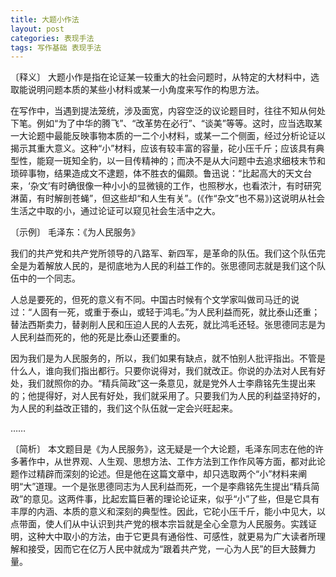```yaml
---
title: 大题小作法
layout: post
categories: 表现手法
tags: 写作基础 表现手法
---
```


〔释义〕 大题小作是指在论证某一较重大的社会问题时，从特定的大材料中，选取能说明问题本质的某些小材料或某一小角度来写作的构思方法。

在写作中，当遇到提法笼统，涉及面宽，内容空泛的议论题目时，往往不知从何处下笔。例如“为了中华的腾飞”、“改革势在必行”、“谈美”等等。这时，应当选取某一大论题中最能反映事物本质的一二个小材料，或某一二个侧面，经过分析论证以揭示其重大意义。这种“小”材料，应该有较丰富的容量，砣小压千斤；应该具有典型性，能窥一斑知全豹，以一目传精神的；而决不是从大问题中去追求细枝末节和琐碎事物，结果造成文不逮题，体不胜衣的偏颇。鲁迅说：“比起高大的天文台来，‘杂文’有时确很像一种小小的显微镜的工作，也照秽水，也看浓汁，有时研究淋菌，有时解剖苍蝇”，但这些却“和人生有关”。(《作“杂文”也不易》)这说明从社会生活之中取的小，通过论证可以窥见社会生活中之大。

〔示例〕 毛泽东：《为人民服务》

我们的共产党和共产党所领导的八路军、新四军，是革命的队伍。我们这个队伍完全是为着解放人民的，是彻底地为人民的利益工作的。张思德同志就是我们这个队伍中的一个同志。

人总是要死的，但死的意义有不同。中国古时候有个文学家叫做司马迁的说过：“人固有一死，或重于泰山，或轻于鸿毛。”为人民利益而死，就比泰山还重；替法西斯卖力，替剥削人民和压迫人民的人去死，就比鸿毛还轻。张思德同志是为人民利益而死的，他的死是比泰山还要重的。

因为我们是为人民服务的，所以，我们如果有缺点，就不怕别人批评指出。不管是什么人，谁向我们指出都行。只要你说得对，我们就改正。你说的办法对人民有好处，我们就照你的办。“精兵简政”这一条意见，就是党外人士李鼎铭先生提出来的；他提得好，对人民有好处，我们就采用了。只要我们为人民的利益坚持好的，为人民的利益改正错的，我们这个队伍就一定会兴旺起来。

……

〔简析〕 本文题目是《为人民服务》，这无疑是一个大论题，毛泽东同志在他的许多著作中，从世界观、人生观、思想方法、工作方法到工作作风等方面，都对此论题作过精辟而深刻的论述。但是他在这篇文章中，却只选取两个“小”材料来阐明“大”道理。一个是张思德同志为人民利益而死，一个是李鼎铭先生提出“精兵简政”的意见。这两件事，比起宏篇巨著的理论论证来，似乎“小”了些，但是它具有丰厚的内涵、本质的意义和深刻的典型性。因此，它砣小压千斤，能小中见大，以点带面，使人们从中认识到共产党的根本宗旨就是全心全意为人民服务。实践证明，这种大中取小的方法，由于它更具有通俗性、可感性，就更易为广大读者所理解和接受，因而它在亿万人民中就成为“跟着共产党，一心为人民”的巨大鼓舞力量。 